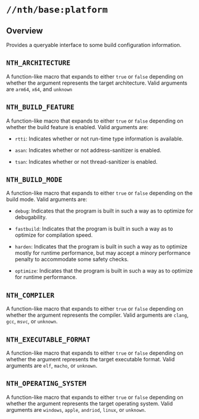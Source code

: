 # `//nth/base:platform`

## Overview

Provides a queryable interface to some build configuration information.

## `NTH_ARCHITECTURE`

A function-like macro that expands to either `true` or `false` depending on whether the argument
represents the target architecture. Valid arguments are `arm64`, `x64`, and `unknown`

## `NTH_BUILD_FEATURE`

A function-like macro that expands to either `true` or `false` depending on whether the build
feature is enabled. Valid arguments are:

* `rtti`: Indicates whether or not run-time type information is available.

* `asan`: Indicates whether or not address-sanitizer is enabled.

* `tsan`: Indicates whether or not thread-sanitizer is enabled.

## `NTH_BUILD_MODE`

A function-like macro that expands to either `true` or `false` depending on the build mode. Valid
arguments are:

* `debug`: Indicates that the program is built in such a way as to optimize for debugability.

* `fastbuild`: Indicates that the program is built in such a way as to optimize for compilation
  speed.

* `harden`: Indicates that the program is built in such a way as to optimize mostly for runtime
  performance, but may accept a minory performance penalty to accommodate some safety checks.

* `optimize`: Indicates that the program is built in such a way as to optimize for runtime
  performance.

## `NTH_COMPILER`

A function-like macro that expands to either `true` or `false` depending on whether the argument
represents the compiler. Valid arguments are `clang`, `gcc`, `msvc`, or `unknown`.

## `NTH_EXECUTABLE_FORMAT`

A function-like macro that expands to either `true` or `false` depending on whether the argument
represents the target executable format. Valid arguments are `elf`, `macho`, or `unknown`.

## `NTH_OPERATING_SYSTEM`

A function-like macro that expands to either `true` or `false` depending on whether the argument
represents the target operating system. Valid arguments are `windows`, `apple`, `andriod`, `linux`,
or `unknown`.
